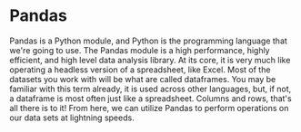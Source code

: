 # Pandas
Pandas is a Python module, and Python is the programming language that we're going to use. The Pandas module is a high performance, highly efficient, and high level data analysis library.  At its core, it is very much like operating a headless version of a spreadsheet, like Excel. Most of the datasets you work with will be what are called dataframes. You may be familiar with this term already, it is used across other languages, but, if not, a dataframe is most often just like a spreadsheet. Columns and rows, that's all there is to it! From here, we can utilize Pandas to perform operations on our data sets at lightning speeds.
